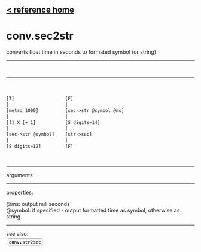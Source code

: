 [< reference home](index.html)
---

# conv.sec2str


converts float time in seconds to formated symbol (or
            string)

---

<br>


---


```


[T]                   [F]
|                     |
[metro 1000]          [sec->str @symbol @ms]
|                     |
[f] X [+ 1]           [S digits=14]
|                     |
[sec->str @symbol]    [str->sec]
|                     |
[S digits=12]         [F]

            
```

---
arguments:


---
properties:

@ms: output milliseconds<br>
@symbol: if specified - output formatted time as symbol,
            otherwise as string.<br>

---
see also:<br>
[![conv.str2sec](img/object_conv.str2sec.png)](conv.str2sec.html)
